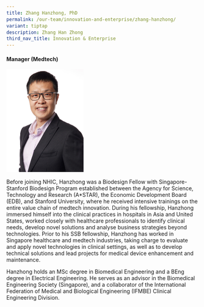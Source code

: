 ```yaml
---
title: Zhang Hanzhong, PhD
permalink: /our-team/innovation-and-enterprise/zhang-hanzhong/
variant: tiptap
description: Zhang Han Zhong
third_nav_title: Innovation & Enterprise
---
```

<h4><strong>Manager (Medtech)</strong></h4><p></p><div class="isomer-image-wrapper"><img style="width: 40%;" height="auto" width="100%" alt="Zhang Hanzhong" src="/images/About/Our Team/Innovation and Enterprise/ZhangHanzhong_Bio.jpg"></div><p>Before joining NHIC, Hanzhong was a Biodesign Fellow with Singapore-Stanford Biodesign Program established between the Agency for Science, Technology and Research (A*STAR), the Economic Development Board (EDB), and Stanford University, where he received intensive trainings on the entire value chain of medtech innovation. During his fellowship, Hanzhong immersed himself into the clinical practices in hospitals in Asia and United States, worked closely with healthcare professionals to identify clinical needs, develop novel solutions and analyse business strategies beyond technologies. Prior to his SSB fellowship, Hanzhong has worked in Singapore healthcare and medtech industries, taking charge to evaluate and apply novel technologies in clinical settings, as well as to develop technical solutions and lead projects for medical device enhancement and maintenance.</p><p>Hanzhong holds an MSc degree in Biomedical Engineering and a BEng degree in Electrical Engineering. He serves as an advisor in the Biomedical Engineering Society (Singapore), and a collaborator of the International Federation of Medical and Biological Engineering (IFMBE) Clinical Engineering Division.</p><p></p>